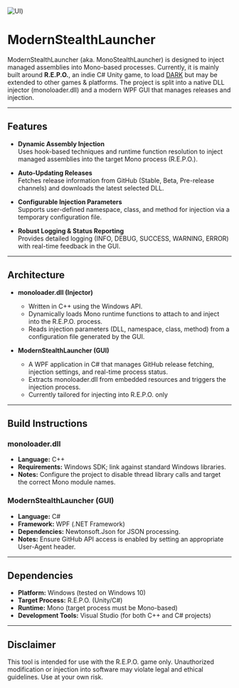   ![UI](https://i.imgur.com/BG2wQzy.png))

# ModernStealthLauncher

ModernStealthLauncher (aka. MonoStealthLauncher) is designed to inject managed assemblies into Mono-based processes. Currently, it is mainly built around **R.E.P.O.**, an indie C# Unity game, to load [DARK](https://github.com/peeberpoober/beta-d.a.r.k.-cheat) but may be extended to other games & platforms. The project is split into a native DLL injector (monoloader.dll) and a modern WPF GUI that manages releases and injection.

---

## Features

- **Dynamic Assembly Injection**  
  Uses hook-based techniques and runtime function resolution to inject managed assemblies into the target Mono process (R.E.P.O.).

- **Auto-Updating Releases**  
  Fetches release information from GitHub (Stable, Beta, Pre-release channels) and downloads the latest selected DLL.

- **Configurable Injection Parameters**  
  Supports user-defined namespace, class, and method for injection via a temporary configuration file.

- **Robust Logging & Status Reporting**  
  Provides detailed logging (INFO, DEBUG, SUCCESS, WARNING, ERROR) with real-time feedback in the GUI.

---

## Architecture

- **monoloader.dll (Injector)**
  - Written in C++ using the Windows API.
  - Dynamically loads Mono runtime functions to attach to and inject into the R.E.P.O. process.
  - Reads injection parameters (DLL, namespace, class, method) from a configuration file generated by the GUI.

- **ModernStealthLauncher (GUI)**
  - A WPF application in C# that manages GitHub release fetching, injection settings, and real-time process status.
  - Extracts monoloader.dll from embedded resources and triggers the injection process.
  - Currently tailored for injecting into R.E.P.O. only

---

## Build Instructions

### monoloader.dll
- **Language:** C++
- **Requirements:** Windows SDK; link against standard Windows libraries.
- **Notes:** Configure the project to disable thread library calls and target the correct Mono module names.

### ModernStealthLauncher (GUI)
- **Language:** C#
- **Framework:** WPF (.NET Framework)
- **Dependencies:** Newtonsoft.Json for JSON processing.
- **Notes:** Ensure GitHub API access is enabled by setting an appropriate User-Agent header.

---

## Dependencies

- **Platform:** Windows (tested on Windows 10)
- **Target Process:** R.E.P.O. (Unity/C#)
- **Runtime:** Mono (target process must be Mono-based)
- **Development Tools:** Visual Studio (for both C++ and C# projects)

---

## Disclaimer

This tool is intended for use with the R.E.P.O. game only. Unauthorized modification or injection into software may violate legal and ethical guidelines. Use at your own risk.
